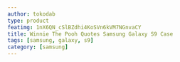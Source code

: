 ```yaml
---
author: tokodab
type: product
featimg: 1nX6QN_cSlBZdhi4KoSVn6kVM7NGnvaCY
title: Winnie The Pooh Quotes Samsung Galaxy S9 Case
tags: [samsung, galaxy, s9]
category: [samsung]
---
```

